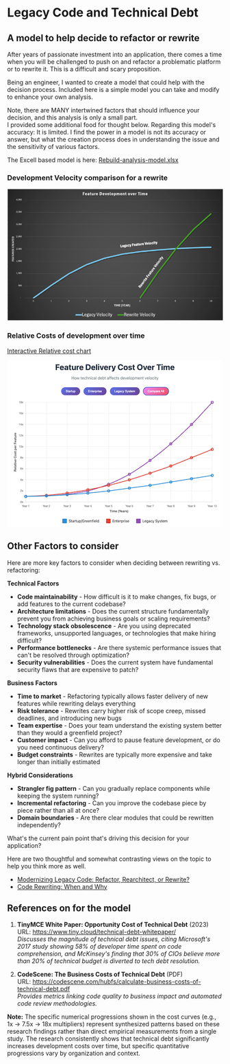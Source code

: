 # Legacy Code and Technical Debt
## A model to help decide to refactor or rewrite

After years of passionate investment into an application, there comes a time when you will be challenged
to push on and refactor a problematic platform or to rewrite it.  This is a difficult and scary proposition.

Being an engineer, I wanted to create a model that could help with the decision process.  Included here
is a simple model you can take and modify to enhance your own analysis.  

Note, there are MANY intertwined factors that should influence your decision, and this analysis is only a small part.  
I provided some additional food for thought below.
Regarding this model's accuracy: It is limited.  I find the power in a model is not its accuracy or answer, but what the creation process does in understanding the issue and the sensitivity of various factors.

The Excell based model is here: [Rebuild-analysis-model.xlsx](Rebuild-analysis-model.xlsx)

### Development Velocity comparison for a rewrite
![Rebuild vs. Rewrite velocity](feature-velocity.png)

### Relative Costs of development over time
<a href="https://danjamk.github.io/app-rewrite-analysis/feature_cost_curve.html" target="_blank">Interactive Relative cost chart</a>

![Relative Cost](relative-costs.png)

## Other Factors to consider
Here are more key factors to consider when deciding between rewriting vs. refactoring:

**Technical Factors**
- **Code maintainability** - How difficult is it to make changes, fix bugs, or add features to the current codebase?
- **Architecture limitations** - Does the current structure fundamentally prevent you from achieving business goals or scaling requirements?
- **Technology stack obsolescence** - Are you using deprecated frameworks, unsupported languages, or technologies that make hiring difficult?
- **Performance bottlenecks** - Are there systemic performance issues that can't be resolved through optimization?
- **Security vulnerabilities** - Does the current system have fundamental security flaws that are expensive to patch?

**Business Factors**
- **Time to market** - Refactoring typically allows faster delivery of new features while rewriting delays everything
- **Risk tolerance** - Rewrites carry higher risk of scope creep, missed deadlines, and introducing new bugs
- **Team expertise** - Does your team understand the existing system better than they would a greenfield project?
- **Customer impact** - Can you afford to pause feature development, or do you need continuous delivery?
- **Budget constraints** - Rewrites are typically more expensive and take longer than initially estimated

**Hybrid Considerations**
- **Strangler fig pattern** - Can you gradually replace components while keeping the system running?
- **Incremental refactoring** - Can you improve the codebase piece by piece rather than all at once?
- **Domain boundaries** - Are there clear modules that could be rewritten independently?

What's the current pain point that's driving this decision for your application?

Here are two thoughtful and somewhat contrasting views on the topic to help you think more as well.
- [Modernizing Legacy Code: Refactor, Rearchitect, or Rewrite?](https://vfunction.com/blog/modernizing-legacy-code-refactor-rearchitect-or-rewrite/)
- [Code Rewriting: When and Why](https://waverleysoftware.com/blog/code-rewriting-when-and-why/)



## References on for the model

1. **TinyMCE White Paper: Opportunity Cost of Technical Debt** (2023)  
   URL: https://www.tiny.cloud/technical-debt-whitepaper/  
   *Discusses the magnitude of technical debt issues, citing Microsoft's 2017 study showing 58% of developer time spent on code comprehension, and McKinsey's finding that 30% of CIOs believe more than 20% of technical budget is diverted to tech debt resolution.*

3. **CodeScene: The Business Costs of Technical Debt** (PDF)  
   URL: https://codescene.com/hubfs/calculate-business-costs-of-technical-debt.pdf  
   *Provides metrics linking code quality to business impact and automated code review methodologies.*


**Note:** The specific numerical progressions shown in the cost curves (e.g., 1x → 7.5x → 18x multipliers) represent synthesized patterns based on these research findings rather than direct empirical measurements from a single study. The research consistently shows that technical debt significantly increases development costs over time, but specific quantitative progressions vary by organization and context.